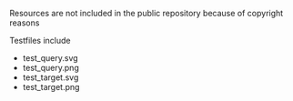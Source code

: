 Resources are not included in the public repository because of copyright reasons

Testfiles include
 - test_query.svg
 - test_query.png
 - test_target.svg
 - test_target.png
